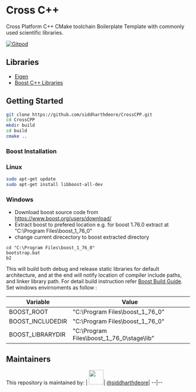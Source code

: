 # Cross C++
Cross Platform C++ CMake toolchain Boilerplate Template with commonly used scientific libraries.

[![Gitpod](https://gitpod.io/button/open-in-gitpod.svg)](https://gitpod.io/from-referrer)
## Libraries
- [Eigen](https://eigen.tuxfamily.org/index.php?title=Main_Page)
- [Boost C++ Libraries](https://www.boost.org/)
## Getting Started
```sh
git clone https://github.com/siddharthdeore/CrossCPP.git
cd CrossCPP
mkdir build
cd build
cmake ..
```
### 
### <b> Boost Installation </b>
### <b>Linux</b>
```sh
sudo apt-get update
sudo apt-get install libboost-all-dev
```
### <b>Windows</b>
 - Download boost source code from https://www.boost.org/users/download/
 - Extract boost to prefered location e.g. for boost 1.76.0 extract at "C:\Program Files\boost_1_76_0"
 - change current direcectory to boost extracted directory
```dos
cd "C:\Program Files\boost_1_76_0"
bootstrap.bat
b2
```
This will build both debug and release static libraries for default architecture, and at the end will notify location of compiler include paths, and linker library path. 
For detail build instruction refer [Boost Build Guide](https://www.boost.org/build/doc/html/bbv2/overview/invocation.html). Set windows envirnoments as follow :

| Variable | Value |
--|--
|BOOST_ROOT          | "C:\Program Files\boost_1_76_0"|
|BOOST_INCLUDEDIR    | "C:\Program Files\boost_1_76_0"|
|BOOST_LIBRARYDIR    | "C:\Program Files\boost_1_76_0\stage\lib"|


## Maintainers
This repository is maintained by:
| [<img src="https://github.com/siddharthdeore.png" width="40">](https://github.com/siddharthdeore)| [@siddharthdeore](https://github.com/siddharthdeore)|
--|--
